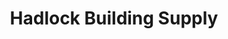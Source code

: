 ---
title: "Hadlock Building Supply"
url: /port-hadlock/hadlock-building-supply/
shop: doityourself
---
